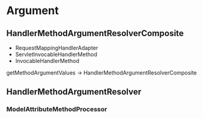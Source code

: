 # Argument

## HandlerMethodArgumentResolverComposite

- RequestMappingHandlerAdapter
- ServletInvocableHandlerMethod
- InvocableHandlerMethod

getMethodArgumentValues -> HandlerMethodArgumentResolverComposite

## HandlerMethodArgumentResolver 

### ModelAttributeMethodProcessor